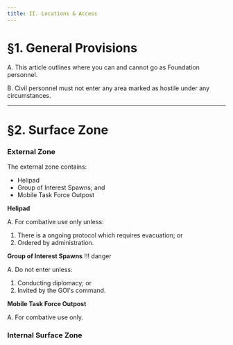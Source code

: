 ```yaml
---
title: II. Locations & Access
---
```


# §1. General Provisions

A. This article outlines where you can and cannot go as Foundation personnel.

B. Civil personnel must not enter any area marked as hostile under any circumstances.

---

# §2. Surface Zone

### External Zone
The external zone contains:

* Helipad
* Group of Interest Spawns; and
* Mobile Task Force Outpost

**Helipad**

A. For combative use only unless:

1. There is a ongoing protocol which requires evacuation; or
2. Ordered by administration.

**Group of Interest Spawns** !!! danger

A. Do not enter unless:

1. Conducting diplomacy; or
2. Invited by the GOI's command.

**Mobile Task Force Outpost**

A. For combative use only.

### Internal Surface Zone